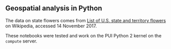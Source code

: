 ## Geospatial analysis in Python

The data on state flowers comes from 
[List of U.S. state and territory flowers](https://en.wikipedia.org/w/index.php?title=List_of_U.S._state_and_territory_flowers&oldid=808086577) 
on Wikipedia, accessed 14 November 2017.

These notebooks were tested and work on the PUI Python 2 kernel on the `compute` server.
